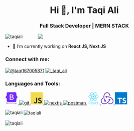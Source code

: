 
<h1 align="center">Hi 👋, I'm Taqi Ali</h1>
<h3 align="center">Full Stack Developer | MERN STACK</h3>
<img align="right" aly="coding" width="400" src="https://media0.giphy.com/media/qgQUggAC3Pfv687qPC/giphy.gif"/>
<p align="left"> <img src="https://komarev.com/ghpvc/?username=taqiali&label=Profile%20views&color=0e75b6&style=flat" alt="taqiali" /> </p>

- 🔭 I’m currently working on **React JS, Next JS**


<h3 align="left">Connect with me:</h3>
<p align="left">
<a href="https://twitter.com/@taqi167005871" target="blank"><img align="center" src="https://raw.githubusercontent.com/rahuldkjain/github-profile-readme-generator/master/src/images/icons/Social/twitter.svg" alt="@taqi167005871" height="30" width="40" /></a>
<a href="https://instagram.com/_taqi_ali" target="blank"><img align="center" src="https://raw.githubusercontent.com/rahuldkjain/github-profile-readme-generator/master/src/images/icons/Social/instagram.svg" alt="_taqi_ali" height="30" width="40" /></a>
</p>

<h3 align="left">Languages and Tools:</h3>
<p align="left"> <a href="https://getbootstrap.com" target="_blank" rel="noreferrer"> <img src="https://raw.githubusercontent.com/devicons/devicon/master/icons/bootstrap/bootstrap-plain-wordmark.svg" alt="bootstrap" width="40" height="40"/> </a> <a href="https://git-scm.com/" target="_blank" rel="noreferrer"> <img src="https://www.vectorlogo.zone/logos/git-scm/git-scm-icon.svg" alt="git" width="40" height="40"/> </a> <a href="https://developer.mozilla.org/en-US/docs/Web/JavaScript" target="_blank" rel="noreferrer"> <img src="https://raw.githubusercontent.com/devicons/devicon/master/icons/javascript/javascript-original.svg" alt="javascript" width="40" height="40"/> </a> <a href="https://nextjs.org/" target="_blank" rel="noreferrer"> <img src="https://cdn.worldvectorlogo.com/logos/nextjs-2.svg" alt="nextjs" width="40" height="40"/> </a> <a href="https://postman.com" target="_blank" rel="noreferrer"> <img src="https://www.vectorlogo.zone/logos/getpostman/getpostman-icon.svg" alt="postman" width="40" height="40"/> </a> <a href="https://reactjs.org/" target="_blank" rel="noreferrer"> <img src="https://raw.githubusercontent.com/devicons/devicon/master/icons/react/react-original-wordmark.svg" alt="react" width="40" height="40"/> </a> <a href="https://redux.js.org" target="_blank" rel="noreferrer"> <img src="https://raw.githubusercontent.com/devicons/devicon/master/icons/redux/redux-original.svg" alt="redux" width="40" height="40"/> </a> <a href="https://www.typescriptlang.org/" target="_blank" rel="noreferrer"> <img src="https://raw.githubusercontent.com/devicons/devicon/master/icons/typescript/typescript-original.svg" alt="typescript" width="40" height="40"/> </a> </p>

<p><img align="left" src="https://github-readme-stats.vercel.app/api/top-langs?username=taqiali&show_icons=true&locale=en&layout=compact" alt="taqiali" /></p>

<p>&nbsp;<img align="center" src="https://github-readme-stats.vercel.app/api?username=taqiali&show_icons=true&locale=en" alt="taqiali" /></p>

<p><img align="center" src="https://github-readme-streak-stats.herokuapp.com/?user=taqiali&" alt="taqiali" /></p>
